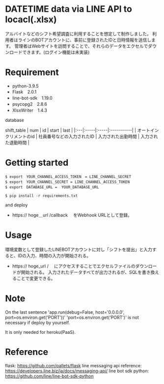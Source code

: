 # DATETIME data via LINE API to locacl(.xlsx) 

アルバイトなどのシフト希望調査に利用することを想定して制作しました。
利用者はラインのBOTアカウントに、事前に登録されたIDと日時情報を送信します。
管理者はWebサイトを訪問することで、それらのデータをエクセルでダウンロードできます。(ログイン機能は未実装)


# Requirement

* python-3.9.5
* Flask　2.0.1
* line-bot-sdk　1.19.0
* psycopg2　2.8.6
* XlsxWriter　1.4.3

database

shift_table
| num | id | start | last |
|:---|:-----|:-----|:-----------|
| オートインクリメントのid | 社員番号などの入力されたID | 入力された出勤時間 | 入力された退勤時間 |


# Getting started
```
$ export　YOUR_CHANNEL_ACCESS_TOKEN　= LINE_CHANNEL_SECRET
$ export　YOUR_CHANNEL_SECRET = LINE_CHANNEL_ACCESS_TOKEN
$ export　DATABASE_URL =  YOUR_DATABASE_URL

$ pip install -r requirements.txt
```
and deploy

* https:// hoge＿url /callback 
　をWebhook URLとして登録。

# Usage
環境変数として登録したLINEBOTアカウントに対し「シフトを提出」と入力すると、IDの入力、時間の入力が開始される。

* https:// hoge_url /
　にアクセスすることでエクセルファイルのダウンロードが開始される。
入力されたデータすべてが出力されるが、SQLを書き換えることで変更できる。


# Note
On the last sentence 'app.run(debug=False, host='0.0.0.0', port=os.environ.get('PORT'))'
'port=os.environ.get('PORT')' is not necessary if deploy by yourself.

It is only needed for heroku(PaaS).

# Reference
flask: https://github.com/pallets/flask
line messaging api reference: https://developers.line.biz/ja/docs/messaging-api/
line bot sdk python: https://github.com/line/line-bot-sdk-python